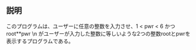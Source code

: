 ## 説明
このプログラムは、ユーザーに任意の整数を入力させ、1 < pwr < 6 かつ root**pwr \n
がユーザーが入力した整数に等しいような2つの整数rootとpwrを表示するプログラムである。
